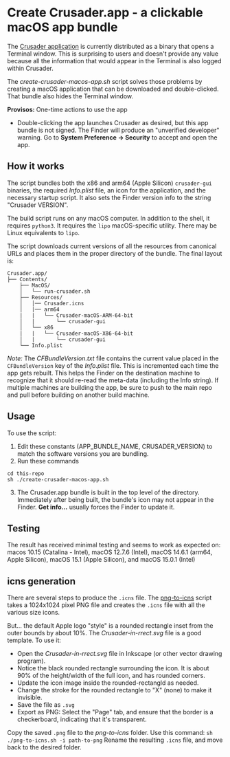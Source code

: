 # Create Crusader.app - a clickable macOS app bundle

The [Crusader application](https://github.com/Zoxc/crusader)
is currently distributed as a binary that opens a
Terminal window.
This is surprising to users and doesn't provide any value
because all the information that would appear in the Terminal
is also logged within Crusader.

The _create-crusader-macos-app.sh_ script solves those problems
by creating a macOS application that can be downloaded
and double-clicked.
That bundle also hides the Terminal window.

**Provisos:** One-time actions to use the app

* Double-clicking the app launches Crusader as desired, but
  this app bundle is not signed.
  The Finder will produce an "unverified developer" warning.
  Go to **System Preference -> Security** to accept and open the app.

## How it works

The script bundles
both the x86 and arm64 (Apple Silicon)
`crusader-gui` binaries,
the required _Info.plist_ file,
an icon for the application,
and the necessary startup script.
It also sets the Finder version info to
the string "Crusader VERSION". 

The build script runs on any macOS computer.
In addition to the shell, it requires `python3`.
It requires the `lipo` macOS-specific utility.
There may be Linux equivalents to `lipo`.

The script downloads current versions of all the resources
from canonical URLs and places them
in the proper directory of the bundle.
The final layout is:

```
Crusader.app/
├── Contents/
    ├── MacOS/
    │   └── run-crusader.sh
    ├── Resources/
    │   │── Crusader.icns
    │   |── arm64
    |   |   └── Crusader-macOS-ARM-64-bit
    │   |       └── crusader-gui
    │   └── x86
    |   |   └── Crusader-macOS-X86-64-bit
    │   |       └── crusader-gui
    └── Info.plist

```

_Note:_ The _CFBundleVersion.txt_ file contains the current 
value placed in the `CFBundleVersion` key of the _Info.plist_ file.
This is incremented each time the app gets rebuilt.
This helps the Finder on the destination machine to recognize that
it should re-read the meta-data (including the Info string).
If multiple machines are building the app, be sure to push to the main
repo and pull before building on another build machine. 

## Usage

To use the script:

1. Edit these constants
  (APP\_BUNDLE\_NAME, CRUSADER\_VERSION)
  to match the software versions you are bundling.
2. Run these commands

  ```
  cd this-repo
  sh ./create-crusader-macos-app.sh
  ```
3. The Crusader.app bundle is built in the top level
  of the directory. 
  Immediately after being built, the bundle's icon
  may not appear in the Finder.
  **Get info...** usually forces the Finder to update it.

## Testing

The result has received minimal testing
and seems to work as expected on:
macos 10.15 (Catalina - Intel),
macOS 12.7.6 (Intel),
macOS 14.6.1 (arm64, Apple Silicon),
macOS 15.1 (Apple Silicon), and
macOS 15.0.1 (Intel)

## icns generation

There are several steps to produce the `.icns` file.
The [png-to-icns]()
script takes a 1024x1024 pixel PNG file and creates
the `.icns` file with all the various size icons.

But... the default Apple logo "style" is a rounded rectangle
inset from the outer bounds by about 10%.
The _Crusader-in-rrect.svg_ file is a good template.
To use it:

* Open the _Crusader-in-rrect.svg_ file in Inkscape
  (or other vector drawing program).
* Notice the black rounded rectangle surrounding the icon.
  It is about 90% of the height/width of the full icon,
  and has rounded corners.
* Update the icon image inside the rounded-rectangld as needed.
* Change the stroke for the rounded rectangle to "X" (none)
  to make it invisible.
* Save the file as `.svg`
* Export as PNG: Select the "Page" tab, and ensure that the
  border is a checkerboard, indicating that it's transparent.

Copy the saved `.png` file to the _png-to-icns_ folder.
Use this command: `sh ./png-to-icns.sh -i path-to-png`
Rename the resulting `.icns` file, and move back to the
desired folder.
